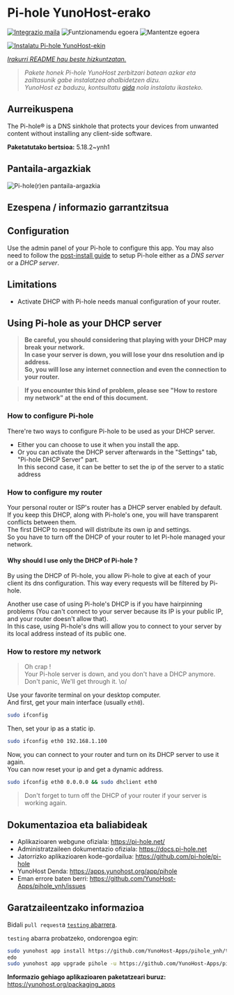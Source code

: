 <!--
Ohart ongi: README hau automatikoki sortu da <https://github.com/YunoHost/apps/tree/master/tools/readme_generator>ri esker
EZ editatu eskuz.
-->

# Pi-hole YunoHost-erako

[![Integrazio maila](https://dash.yunohost.org/integration/pihole.svg)](https://dash.yunohost.org/appci/app/pihole) ![Funtzionamendu egoera](https://ci-apps.yunohost.org/ci/badges/pihole.status.svg) ![Mantentze egoera](https://ci-apps.yunohost.org/ci/badges/pihole.maintain.svg)

[![Instalatu Pi-hole YunoHost-ekin](https://install-app.yunohost.org/install-with-yunohost.svg)](https://install-app.yunohost.org/?app=pihole)

*[Irakurri README hau beste hizkuntzatan.](./ALL_README.md)*

> *Pakete honek Pi-hole YunoHost zerbitzari batean azkar eta zailtasunik gabe instalatzea ahalbidetzen dizu.*  
> *YunoHost ez baduzu, kontsultatu [gida](https://yunohost.org/install) nola instalatu ikasteko.*

## Aurreikuspena

The Pi-hole® is a DNS sinkhole that protects your devices from unwanted content without installing any client-side software.

**Paketatutako bertsioa:** 5.18.2~ynh1

## Pantaila-argazkiak

![Pi-hole(r)en pantaila-argazkia](./doc/screenshots/dashboard.png)

## Ezespena / informazio garrantzitsua

## Configuration

Use the admin panel of your Pi-hole to configure this app. You may also need to follow the [post-install guide](https://docs.pi-hole.net/main/post-install/) to setup Pi-hole either as a *DNS server* or a *DHCP server*.

## Limitations

* Activate DHCP with Pi-hole needs manual configuration of your router.

## Using Pi-hole as your DHCP server

> **Be careful, you should considering that playing with your DHCP may break your network.  
In case your server is down, you will lose your dns resolution and ip address.  
So, you will lose any internet connection and even the connection to your router.**

> **If you encounter this kind of problem, please see "How to restore my network" at the end of this document.**

### How to configure Pi-hole

There're two ways to configure Pi-hole to be used as your DHCP server.
- Either you can choose to use it when you install the app.
- Or you can activate the DHCP server afterwards in the "Settings" tab, "Pi-hole DHCP Server" part.  
In this second case, it can be better to set the ip of the server to a static address

### How to configure my router

Your personal router or ISP's router has a DHCP server enabled by default.  
If you keep this DHCP, along with Pi-hole's one, you will have transparent conflicts between them.  
The first DHCP to respond will distribute its own ip and settings.  
So you have to turn off the DHCP of your router to let Pi-hole managed your network.

#### Why should I use only the DHCP of Pi-hole ?

By using the DHCP of Pi-hole, you allow Pi-hole to give at each of your client its dns configuration. This way every requests will be filtered by Pi-hole.

Another use case of using Pi-hole's DHCP is if you have hairpinning problems (You can't connect to your server because its IP is your public IP, and your router doesn't allow that).  
In this case, using Pi-hole's dns will allow you to connect to your server by its local address instead of its public one.

### How to restore my network

> Oh crap !  
Your Pi-hole server is down, and you don't have a DHCP anymore.  
Don't panic, We'll get through it. \o/

Use your favorite terminal on your desktop computer.  
And first, get your main interface (usually `eth0`).
``` bash
sudo ifconfig
```

Then, set your ip as a static ip.
``` bash
sudo ifconfig eth0 192.168.1.100
```

Now, you can connect to your router and turn on its DHCP server to use it again.  
You can now reset your ip and get a dynamic address.
``` bash
sudo ifconfig eth0 0.0.0.0 && sudo dhclient eth0
```

> Don't forget to turn off the DHCP of your router if your server is working again.
## Dokumentazioa eta baliabideak

- Aplikazioaren webgune ofiziala: <https://pi-hole.net/>
- Administratzaileen dokumentazio ofiziala: <https://docs.pi-hole.net>
- Jatorrizko aplikazioaren kode-gordailua: <https://github.com/pi-hole/pi-hole>
- YunoHost Denda: <https://apps.yunohost.org/app/pihole>
- Eman errore baten berri: <https://github.com/YunoHost-Apps/pihole_ynh/issues>

## Garatzaileentzako informazioa

Bidali `pull request`a [`testing` abarrera](https://github.com/YunoHost-Apps/pihole_ynh/tree/testing).

`testing` abarra probatzeko, ondorengoa egin:

```bash
sudo yunohost app install https://github.com/YunoHost-Apps/pihole_ynh/tree/testing --debug
edo
sudo yunohost app upgrade pihole -u https://github.com/YunoHost-Apps/pihole_ynh/tree/testing --debug
```

**Informazio gehiago aplikazioaren paketatzeari buruz:** <https://yunohost.org/packaging_apps>
